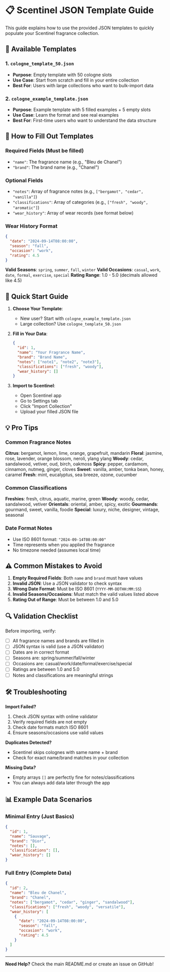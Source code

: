 # 📋 Scentinel JSON Template Guide

This guide explains how to use the provided JSON templates to quickly populate your Scentinel fragrance collection.

## 🎯 Available Templates

### 1. `cologne_template_50.json`

- **Purpose**: Empty template with 50 cologne slots
- **Use Case**: Start from scratch and fill in your entire collection
- **Best For**: Users with large collections who want to bulk-import data

### 2. `cologne_example_template.json`

- **Purpose**: Example template with 5 filled examples + 5 empty slots
- **Use Case**: Learn the format and see real examples
- **Best For**: First-time users who want to understand the data structure

## 📝 How to Fill Out Templates

### Required Fields (Must be filled)

- `"name"`: The fragrance name (e.g., "Bleu de Chanel")
- `"brand"`: The brand name (e.g., "Chanel")

### Optional Fields

- `"notes"`: Array of fragrance notes (e.g., `["bergamot", "cedar", "vanilla"]`)
- `"classifications"`: Array of categories (e.g., `["fresh", "woody", "aromatic"]`)
- `"wear_history"`: Array of wear records (see format below)

### Wear History Format

```json
{
  "date": "2024-09-14T08:00:00",
  "season": "fall",
  "occasion": "work",
  "rating": 4.5
}
```

**Valid Seasons**: `spring`, `summer`, `fall`, `winter`
**Valid Occasions**: `casual`, `work`, `date`, `formal`, `exercise`, `special`
**Rating Range**: 1.0 - 5.0 (decimals allowed like 4.5)

## 🚀 Quick Start Guide

1. **Choose Your Template**:
   - New user? Start with `cologne_example_template.json`
   - Large collection? Use `cologne_template_50.json`

2. **Fill in Your Data**:

   ```json
   {
     "id": 1,
     "name": "Your Fragrance Name",
     "brand": "Brand Name",
     "notes": ["note1", "note2", "note3"],
     "classifications": ["fresh", "woody"],
     "wear_history": []
   }
   ```

3. **Import to Scentinel**:
   - Open Scentinel app
   - Go to Settings tab
   - Click "Import Collection"
   - Upload your filled JSON file

## 💡 Pro Tips

### Common Fragrance Notes

**Citrus**: bergamot, lemon, lime, orange, grapefruit, mandarin
**Floral**: jasmine, rose, lavender, orange blossom, neroli, ylang ylang
**Woody**: cedar, sandalwood, vetiver, oud, birch, oakmoss
**Spicy**: pepper, cardamom, cinnamon, nutmeg, ginger, cloves
**Sweet**: vanilla, amber, tonka bean, honey, caramel
**Fresh**: mint, eucalyptus, sea breeze, ozone, cucumber

### Common Classifications

**Freshies**: fresh, citrus, aquatic, marine, green
**Woody**: woody, cedar, sandalwood, vetiver
**Orientals**: oriental, amber, spicy, exotic
**Gourmands**: gourmand, sweet, vanilla, foodie
**Special**: luxury, niche, designer, vintage, seasonal

### Date Format Notes

- Use ISO 8601 format: `"2024-09-14T08:00:00"`
- Time represents when you applied the fragrance
- No timezone needed (assumes local time)

## ⚠️ Common Mistakes to Avoid

1. **Empty Required Fields**: Both `name` and `brand` must have values
2. **Invalid JSON**: Use a JSON validator to check syntax
3. **Wrong Date Format**: Must be ISO 8601 (`YYYY-MM-DDTHH:MM:SS`)
4. **Invalid Seasons/Occasions**: Must match the valid values listed above
5. **Rating Out of Range**: Must be between 1.0 and 5.0

## 🔍 Validation Checklist

Before importing, verify:

- [ ] All fragrance names and brands are filled in
- [ ] JSON syntax is valid (use a JSON validator)
- [ ] Dates are in correct format
- [ ] Seasons are: spring/summer/fall/winter
- [ ] Occasions are: casual/work/date/formal/exercise/special
- [ ] Ratings are between 1.0 and 5.0
- [ ] Notes and classifications are meaningful strings

## 🛠️ Troubleshooting

**Import Failed?**

1. Check JSON syntax with online validator
2. Verify required fields are not empty
3. Check date formats match ISO 8601
4. Ensure seasons/occasions use valid values

**Duplicates Detected?**

- Scentinel skips colognes with same name + brand
- Check for exact name/brand matches in your collection

**Missing Data?**

- Empty arrays `[]` are perfectly fine for notes/classifications
- You can always add data later through the app

## 📊 Example Data Scenarios

### Minimal Entry (Just Basics)

```json
{
  "id": 1,
  "name": "Sauvage",
  "brand": "Dior",
  "notes": [],
  "classifications": [],
  "wear_history": []
}
```

### Full Entry (Complete Data)

```json
{
  "id": 2,
  "name": "Bleu de Chanel",
  "brand": "Chanel",
  "notes": ["bergamot", "cedar", "ginger", "sandalwood"],
  "classifications": ["fresh", "woody", "versatile"],
  "wear_history": [
    {
      "date": "2024-09-14T08:00:00",
      "season": "fall",
      "occasion": "work",
      "rating": 4.5
    }
  ]
}
```

---

**Need Help?** Check the main README.md or create an issue on GitHub!
